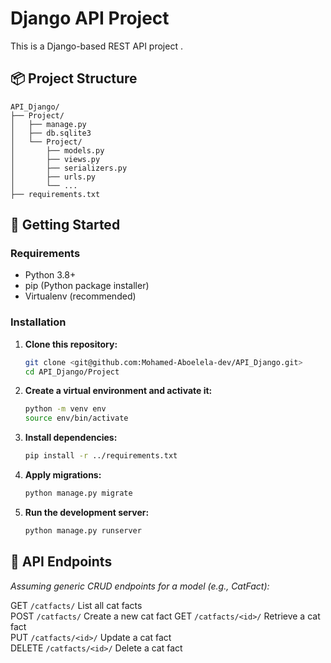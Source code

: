 # Django API Project

This is a Django-based REST API project .

## 📦 Project Structure

```
API_Django/
├── Project/
│   ├── manage.py
│   ├── db.sqlite3
│   └── Project/
│       ├── models.py
│       ├── views.py
│       ├── serializers.py
│       ├── urls.py
│       └── ...
├── requirements.txt
```

## 🚀 Getting Started

### Requirements

- Python 3.8+
- pip (Python package installer)
- Virtualenv (recommended)

### Installation


1. **Clone this repository:**

   ```bash
   git clone <git@github.com:Mohamed-Aboelela-dev/API_Django.git>
   cd API_Django/Project
   ```


2. **Create a virtual environment and activate it:**

   ```bash
   python -m venv env
   source env/bin/activate  
   ```

3. **Install dependencies:**

   ```bash
   pip install -r ../requirements.txt
   ```

4. **Apply migrations:**

   ```bash
   python manage.py migrate
   ```

5. **Run the development server:**

   ```bash
   python manage.py runserver
   ```

## 🔌 API Endpoints

*Assuming generic CRUD endpoints for a model (e.g., CatFact):*

 GET     `/catfacts/`           List all cat facts    
 POST    `/catfacts/`           Create a new cat fact 
 GET     `/catfacts/<id>/`      Retrieve a cat fact   
 PUT     `/catfacts/<id>/`      Update a cat fact     
 DELETE  `/catfacts/<id>/`      Delete a cat fact     


